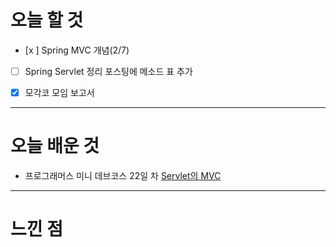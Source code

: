 # 오늘 할 것

- [x ] Spring MVC 개념(2/7)
- [ ] Spring Servlet 정리 포스팅에 메소드 표 추가 

- [x] 모각코 모임 보고서

---

# 오늘 배운 것


- 프로그래머스 미니 데브코스 22일 차 [Servlet의 MVC](https://github.com/suran-kim/cnu_backend_TIL/blob/16a1ee2e430392cb70da49d0d463db520ed95e9a/Study/Spring/%5BSpring%20Boot%5D%20Spring%20MVC.md)


---

# 느낀 점


<br/>

